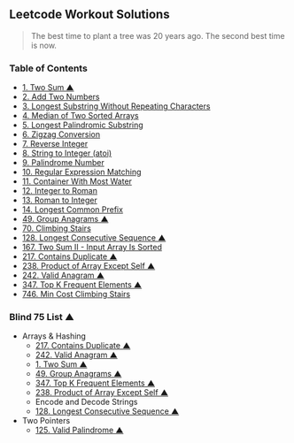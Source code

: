 ## Leetcode Workout Solutions

> The best time to plant a tree was 20 years ago. The second best time is now.

### Table of Contents

- [1. Two Sum &#9650;](solutions/1.%20Two%20Sum/)
- [2. Add Two Numbers](solutions/2.%20Add%20Two%20Numbers/)
- [3. Longest Substring Without Repeating Characters](solutions/3.%20Longest%20Substring%20Without%20Repeating%20Characters/)
- [4. Median of Two Sorted Arrays](solutions/4.%20Median%20of%20Two%20Sorted%20Arrays/)
- [5. Longest Palindromic Substring](solutions/5.%20Longest%20Palindromic%20Substring/)
- [6. Zigzag Conversion](solutions/6.%20Zigzag%20Conversion/)
- [7. Reverse Integer](solutions/7.%20Reverse%20Integer/)
- [8. String to Integer (atoi)](solutions/8.%20String%20to%20Integer%20(atoi)/)
- [9. Palindrome Number](solutions/9.%20Palindrome%20Number/)
- [10. Regular Expression Matching](solutions/10.%20Regular%20Expression%20Matching/)
- [11. Container With Most Water](solutions/11.%20Container%20With%20Most%20Water/)
- [12. Integer to Roman](solutions/12.%20Integer%20to%20Roman/)
- [13. Roman to Integer](solutions/13.%20Roman%20to%20Integer/)
- [14. Longest Common Prefix](solutions/14.%20Longest%20Common%20Prefix/)
- [49. Group Anagrams &#9650;](solutions/49.%20Group%20Anagrams/)
- [70. Climbing Stairs](solutions/70.%20Climbing%20Stairs/)
- [128. Longest Consecutive Sequence &#9650;](solutions/128.%20Longest%20Consecutive%20Sequence/)
- [167. Two Sum II - Input Array Is Sorted](solutions/167.%20Two%20Sum%20II%20-%20Input%20Array%20Is%20Sorted/)
- [217. Contains Duplicate &#9650;](solutions/217.%20Contains%20Duplicate/)
- [238. Product of Array Except Self &#9650;](solutions/238.%20Product%20of%20Array%20Except%20Self/)
- [242. Valid Anagram &#9650;](solutions/242.%20Valid%20Anagram/)
- [347. Top K Frequent Elements &#9650;](solutions/347.%20Top%20K%20Frequent%20Elements/)
- [746. Min Cost Climbing Stairs](solutions/746.%20Min%20Cost%20Climbing%20Stairs/)

### Blind 75 List &#9650;

- Arrays & Hashing
  - [217. Contains Duplicate &#9650;](solutions/217.%20Contains%20Duplicate/)
  - [242. Valid Anagram &#9650;](solutions/242.%20Valid%20Anagram/)
  - [1. Two Sum &#9650;](solutions/1.%20Two%20Sum/)
  - [49. Group Anagrams &#9650;](solutions/49.%20Group%20Anagrams/)
  - [347. Top K Frequent Elements &#9650;](solutions/347.%20Top%20K%20Frequent%20Elements/)
  - [238. Product of Array Except Self &#9650;](solutions/238.%20Product%20of%20Array%20Except%20Self/)
  - Encode and Decode Strings
  - [128. Longest Consecutive Sequence &#9650;](solutions/128.%20Longest%20Consecutive%20Sequence/)
- Two Pointers
  - [125. Valid Palindrome &#9650;](solutions/125.%20Valid%20Palindrome/)